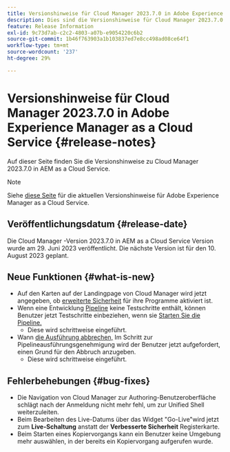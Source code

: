 ```yaml
---
title: Versionshinweise für Cloud Manager 2023.7.0 in Adobe Experience Manager as a Cloud Service
description: Dies sind die Versionshinweise für Cloud Manager 2023.7.0 in AEM as a Cloud Service.
feature: Release Information
exl-id: 9c73d7ab-c2c2-4803-a07b-e9054220c6b2
source-git-commit: 1b46f763903a1b103837ed7e8cc498ad08ce64f1
workflow-type: tm+mt
source-wordcount: '237'
ht-degree: 29%

---
```



# Versionshinweise für Cloud Manager 2023.7.0 in Adobe Experience Manager as a Cloud Service {#release-notes}

Auf dieser Seite finden Sie die Versionshinweise zu Cloud Manager 2023.7.0 in AEM as a Cloud Service.

>[!NOTE]
>
>Siehe [diese Seite](/help/release-notes/release-notes-cloud/release-notes-current.md) für die aktuellen Versionshinweise für Adobe Experience Manager as a Cloud Service.

## Veröffentlichungsdatum {#release-date}

Die Cloud Manager -Version 2023.7.0 in AEM as a Cloud Service Version wurde am 29. Juni 2023 veröffentlicht. Die nächste Version ist für den 10. August 2023 geplant.

## Neue Funktionen {#what-is-new}

* Auf den Karten auf der Landingpage von Cloud Manager wird jetzt angegeben, ob [erweiterte Sicherheit](/help/implementing/cloud-manager/getting-access-to-aem-in-cloud/creating-production-programs.md) für ihre Programme aktiviert ist.
* Wenn eine Entwicklung [Pipeline](/help/implementing/cloud-manager/configuring-pipelines/introduction-ci-cd-pipelines.md) keine Testschritte enthält, können Benutzer jetzt Testschritte einbeziehen, wenn sie [Starten Sie die Pipeline.](/help/implementing/cloud-manager/configuring-pipelines/managing-pipelines.md#running-pipelines)
   * Diese wird schrittweise eingeführt.
* Wann [die Ausführung abbrechen,](/help/implementing/cloud-manager/configuring-pipelines/managing-pipelines.md#view-details) Im Schritt zur Pipelineausführungsgenehmigung wird der Benutzer jetzt aufgefordert, einen Grund für den Abbruch anzugeben.
   * Diese wird schrittweise eingeführt.

## Fehlerbehebungen {#bug-fixes}

* Die Navigation von Cloud Manager zur Authoring-Benutzeroberfläche schlägt nach der Anmeldung nicht mehr fehl, um zur Unified Shell weiterzuleiten.
* Beim Bearbeiten des Live-Datums über das Widget &quot;Go-Live&quot;wird jetzt zum **Live-Schaltung** anstatt der **Verbesserte Sicherheit** Registerkarte.
* Beim Starten eines Kopiervorgangs kann ein Benutzer keine Umgebung mehr auswählen, in der bereits ein Kopiervorgang aufgerufen wurde.
